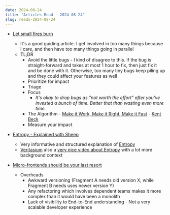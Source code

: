 ```yaml
---
date: 2024-08-24
title: "Articles Read - 2024-08-24"
slug: reads-2024-08-24
---
```




* [Let small fires burn][1]
  * It's a good guiding article. I get involved in too many things because I care, and then have too many things going in parallel
  * TL;DR
    * Avoid the little bugs - I kind of disagree to this. If the bug is straight-forward and takes at most 1 hour to fix, then just fix it and be done with it. Otherwise, too many tiny bugs keep piling up and they could affect your features as well
    * Prioritize for impact
    * Triage
    * Focus
      * _It's okay to drop bugs as "not worth the effort" after you've invested a bunch of time. Better that than wasting even more time._
    * The Algorithm - [Make it Work, Make it Right, Make it Fast][2] - [Kent Beck][3]
    * Measure your impact
* [Entropy - Explained with Sheep][4]
  * Very informative and structured explanation of [Entropy][5]
  * [Veritasium][6] also a [very nice video about Entropy][7] with a lot more background context
* [Micro-frontends should be your last resort][8]
  * Overheads
    * Awkward versioning (Fragment A needs old version X, while Fragment B needs uses newer version Y)
    * Any refactoring which involves dependent teams makes it more complex than it would have been a monolith
    * Lack of visibility to End-to-End understanding - Not a very scalable developer experience



  [1]: https://swizec.com/blog/let-small-fires-burn/
  [2]: /reads/reads-2024-08-27/
  [3]: https://en.wikipedia.org/wiki/Kent_Beck
  [4]: https://www.engineersedge.com/thermodynamics/entropy_explained_with_sheep_15961.htm
  [5]: https://en.wikipedia.org/wiki/Entropy
  [6]: https://www.veritasium.com/
  [7]: https://www.youtube.com/watch?v=DxL2HoqLbyA&t=588s
  [8]: https://www.breck-mckye.com/blog/2023/05/Microfrontends-should-be-your-last-resort/
